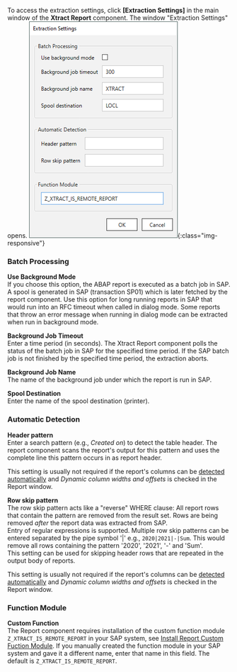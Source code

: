 
To access the extraction settings, click **[Extraction Settings]** in the main window of the **Xtract Report** component.
The window "Extraction Settings" opens.
![Table Extractor](/img/content/Report-Extraction-Settings.png){:class="img-responsive"}

### Batch Processing

**Use Background Mode**<br>
If you choose this option, the ABAP report is executed as a batch job in SAP. A spool is generated in SAP (transaction SP01) which is later fetched by the report component. Use this option for long running reports in SAP that would run into an RFC timeout when called in dialog mode. Some reports that throw an error message when running in dialog mode can be extracted when run in background mode.

**Background Job Timeout**<br>
Enter a time period (in seconds). The Xtract Report component polls the status of the batch job in SAP for the specified time period. If the SAP batch job is not finished by the specified time period, the extraction aborts.

**Background Job Name**<br>
The name of the background job under which the report is run in SAP.

**Spool Destination**<br>
Enter the name of the spool destination (printer).


### Automatic Detection

**Header pattern**<br>
Enter a search pattern (e.g., *Created on*) to detect the table header. The report component scans the report's output for this pattern and uses the complete line this pattern occurs in as report header.<br>

This setting is usually not required if the report's columns can be [detected automatically](./report-extraction-define#define-columns-automatically) and *Dynamic column widths and offsets* is checked in the Report window.

**Row skip pattern**<br>
The row skip pattern acts like a "reverse" WHERE clause: All report rows that contain the pattern are removed from the result set. Rows are being removed *after* the report data was extracted from SAP.<br>
Entry of regular expressions is supported. Multiple row skip patterns can be entered separated by the pipe symbol '|' e.g., `2020|2021|-|Sum`. This would remove all rows containing the pattern '2020', '2021', '-' and 'Sum'. <br>
This setting can be used for skipping header rows that are repeated in the output body of reports.<br>

This setting is usually not required if the report's columns can be [detected automatically](./report-extraction-define#define-columns-automatically) and *Dynamic column widths and offsets* is checked in the Report window.

### Function Module

**Custom Function**<br>
The Report component requires installation of the custom function module `Z_XTRACT_IS_REMOTE_REPORT` in your SAP system, see [Install Report Custom Fuction Module](../sap-customizing#installation-with-an-sap-transport). If you manually created the function module in your SAP system and gave it a different name, enter that name in this field. The default is `Z_XTRACT_IS_REMOTE_REPORT`.

